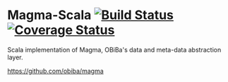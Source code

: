# Magma-Scala [![Build Status](https://travis-ci.org/cthiebault/magma-scala.svg?branch=master)](https://travis-ci.org/cthiebault/magma-scala) [![Coverage Status](https://coveralls.io/repos/cthiebault/magma-scala/badge.svg)](https://coveralls.io/r/cthiebault/magma-scala)

Scala implementation of Magma, OBiBa's data and meta-data abstraction layer.

https://github.com/obiba/magma
